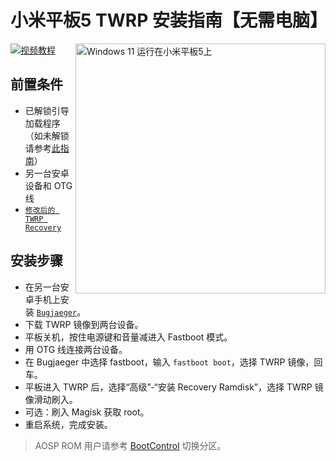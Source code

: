 # 小米平板5 TWRP 安装指南【无需电脑】
<img align="right" src="/guide/nabu.png" width="400" alt="Windows 11 运行在小米平板5上">

[![视频教程](https://github.com/Kumar-Jy/Windows-in-PocoF1-Without-PC/assets/20044626/3abc8b52-c5c6-4495-b623-d1312195d639)](https://youtu.be/91ZdM7HfRdc)

## 前置条件
- 已解锁引导加载程序（如未解锁请参考[此指南](https://github.com/erdilS/Port-Windows-11-Xiaomi-Pad-5/blob/main/guide/English/unlock-bootloader-en.md)）
- 另一台安卓设备和 OTG 线
- [`修改后的 TWRP Recovery`](https://github.com/Kumar-Jy/Windows-in-NABU-Without-PC/releases/tag/Modded-TWRP-Recovery)

## 安装步骤

- 在另一台安卓手机上安装 [`Bugjaeger`](https://play.google.com/store/apps/details?id=eu.sisik.hackendebug&pcampaignid=web_share)。
- 下载 TWRP 镜像到两台设备。
- 平板关机，按住电源键和音量减进入 Fastboot 模式。
- 用 OTG 线连接两台设备。
- 在 Bugjaeger 中选择 fastboot，输入 `fastboot boot`，选择 TWRP 镜像，回车。
- 平板进入 TWRP 后，选择“高级”-“安装 Recovery Ramdisk”，选择 TWRP 镜像滑动刷入。
- 可选：刷入 Magisk 获取 root。
- 重启系统，完成安装。

> AOSP ROM 用户请参考 [BootControl](https://github.com/capntrips/BootControl/releases) 切换分区。
